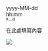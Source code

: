 
<tr>
<td width="150" align="right">yyyy-MM-dd<br>hh:mm<br><sup><sub>#__id</sub></sup></td>
<td><p>
在此處填寫內容</p><p>
<a href="src/__pic_ID.jpg?raw=true"><img src="thumbnail/__pic_ID.webp"></a></p>
</td>
</tr>

